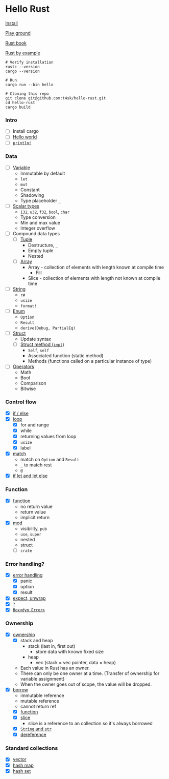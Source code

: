# Hello Rust

[Install](https://www.rust-lang.org/tools/install)

[Play ground](https://play.rust-lang.org/?version=stable&mode=debug&edition=2021)

[Rust book](https://doc.rust-lang.org/book/title-page.html)

[Rust by example](https://doc.rust-lang.org/rust-by-example/index.html)

```shell
# Verify installation
rustc --version
cargo --version

# Run
cargo run --bin hello

# Cloning this repo
git clone git@github.com:t4sk/hello-rust.git
cd hello-rust
cargo build
```

### Intro

- [ ] Install cargo
- [ ] [Hello world](./src/bin/hello.rs)
- [ ] [`println!`](./src/bin/print.rs)

### Data

- [ ] [Variable](./src/bin/variable.rs)
  - Immutable by default
  - `let`
  - `mut`
  - Constant
  - Shadowing
  - Type placeholder `_`
- [ ] [Scalar types](./src/bin/scalar.rs)
  - `i32`, `u32`, `f32`, `bool`, `char`
  - Type conversion
  - Min and max value
  - Integer overflow
- [ ] Compound data types
  - [ ] [Tuple](./src/bin/tuple.rs)
    - Destructure, `_`
    - Empty tuple
    - Nested
  - [ ] [Array](./src/bin/array.rs)
    - Array - collection of elements with length known at compile time
      - Fill
    - Slice - collection of elements with length not known at compile time
- [ ] [String](./src/bin/string.rs)
  - `r#`
  - `usize`
  - `format!`
- [ ] [Enum](./src/bin/enum.rs)
  - `Option`
  - `Result`
  - `derive(Debug, PartialEq)`
- [ ] [Struct](./src/bin/struct.rs)
  - Update syntax
  - [ ] [Struct method (`impl`)](./src/bin/struct_method.rs)
    - `Self`, `self`
    - Associated function (static method)
    - Methods (functions called on a particular instance of type)
- [ ] [Operators](./src/bin/operator.rs)
  - Math
  - Bool
  - Comparison
  - Bitwise

### Control flow

- [x] [if / else](./src/bin/if_else.rs)
- [x] [loop](./src/bin/loop.rs)
  - [x] for and range
  - [x] while
  - [x] returning values from loop
  - [x] `usize`
  - [x] label
- [x] [match](./src/bin/match.rs)
  - match on `Option` and `Result`
  - `_` to match rest
  - `@`
- [x] [if let and let else](./src/bin/if_let.rs)

### Function

- [x] [function](./src/bin/func.rs)
  - no return value
  - return value
  - implicit return
- [x] [mod](./src/bin/mods.rs)
  - visibility, `pub`
  - `use`, `super`
  - nested
  - struct
  - [ ] `crate`

### Error handling?

- [x] [error handling](./src/bin/error.rs)
  - [x] panic
  - [x] option
  - [x] result
- [x] [expect, unwrap](./src/bin/expect.rs)
- [x] [`?`](./src/bin/question.rs)
- [x] [`Box<dyn Error>`](./src/bin/box_dyn_error.rs)

### Ownership

- [x] [ownership](./src/bin/ownership.rs)
  - [x] stack and heap
    - stack (last in, first out)
      - store data with known fixed size
    - heap
      - vec (stack = vec pointer, data = heap)
  - Each value in Rust has an owner.
  - There can only be one owner at a time. (Transfer of ownership for variable assignment)
  - When the owner goes out of scope, the value will be dropped.
- [x] [borrow](./src/bin/borrow.rs)
  - immutable reference
  - mutable reference
  - cannot return ref
  - [x] [function](./src/bin/borrow_func.rs)
  - [x] [slice](./scr/bin/borrow_slice.rs)
    - slice is a reference to an collection so it's always borrowed
  - [x] [`String` and `str`](./src/bin/borrow_string_str.rs)
  - [x] [dereference](./src/bin/borrow_deref.rs)

### Standard collections

- [x] [vector](./src/bin/vec.rs)
- [x] [hash map](./src/bin/hash_map.rs)
- [x] [hash set](./src/bin/hash_set.rs)
